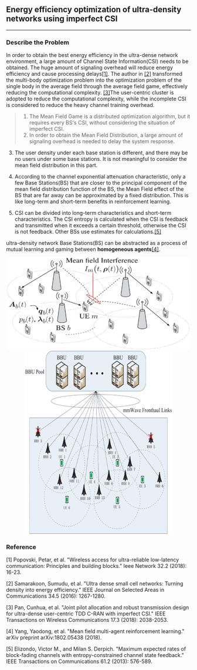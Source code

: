 ## Energy efficiency optimization of ultra-density networks using imperfect CSI

---

### Describe the Problem

In order to obtain the best energy efficiency in the ultra-dense network environment, a large amount of Channel State Information(CSI) needs to be obtained. The huge amount of signaling overhead will reduce energy efficiency and cause processing delays[[1]](https://ieeexplore.ieee.org/abstract/document/8329619). The author in [[2]](https://ieeexplore.ieee.org/document/7439746) transformed the multi-body optimization problem into the optimization problem of the single body in the average field through the average field game, effectively reducing the computational complexity. [[3]](https://ieeexplore.ieee.org/abstract/document/8247283)The user-centric cluster is adopted to reduce the computational complexity, while the incomplete CSI is considered to reduce the heavy channel training overhead.

>1. The Mean Field Game is a distributed optimization algorithm, but it requires every BS's CSI, without considering the situation of imperfect CSI.
>2. In order to obtain the Mean Field Distribution, a large amount of signaling overhead is needed to delay the system response.

3. The user density under each base station is different, and there may be no users under some base stations. It is not meaningful to consider the mean field distribution in this part.

4. According to the channel exponential attenuation characteristic, only a few Base Stations(BS) that are closer to the principal component of the mean field distribution function of the BS, the Mean Field effect of the BS that are far away can be approximated by a fixed distribution. This is like long-term and short-term benefits in reinforcement learning.

5. CSI can be divided into long-term characteristics and short-term characteristics. The CSI entropy is calculated when the CSI is feedback and transmitted when it exceeds a certain threshold, otherwise the CSI is not feedback. Other BSs use estimates for calculations.[[5]](https://ieeexplore.ieee.org/abstract/document/6404011)

ultra-density network Base Stations(BS) can be abstracted as a process of mutual learning and gaming between **homogeneous agents**[[4]](https://arxiv.org/pdf/1802.05438.pdf).

<center>
<img src="./Photos/mean_field_interference.jpg" width="500" height="250">
</center>

<center>
<img src="./Photos/Untitled_picture.gif" width="400" height="500">
</center>


### Reference
[1]  Popovski, Petar, et al. "Wireless access for ultra-reliable low-latency communication: Principles and building blocks." Ieee Network 32.2 (2018): 16-23.

[2] Samarakoon, Sumudu, et al. "Ultra dense small cell networks: Turning density into energy efficiency." IEEE Journal on Selected Areas in Communications 34.5 (2016): 1267-1280.

[3] Pan, Cunhua, et al. "Joint pilot allocation and robust transmission design for ultra-dense user-centric TDD C-RAN with imperfect CSI." IEEE Transactions on Wireless Communications 17.3 (2018): 2038-2053.

[4] Yang, Yaodong, et al. "Mean field multi-agent reinforcement learning." arXiv preprint arXiv:1802.05438 (2018).

[5] Elizondo, Victor M., and Milan S. Derpich. "Maximum expected rates of block-fading channels with entropy-constrained channel state feedback." IEEE Transactions on Communications 61.2 (2013): 576-589.
